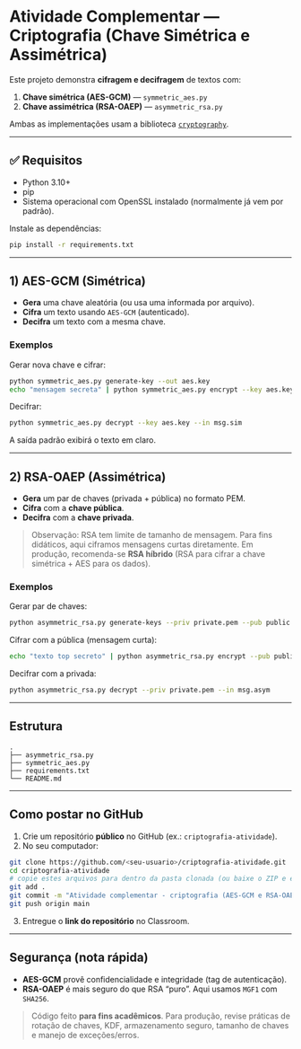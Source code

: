# Atividade Complementar — Criptografia (Chave Simétrica e Assimétrica)

Este projeto demonstra **cifragem e decifragem** de textos com:

1. **Chave simétrica (AES-GCM)** — `symmetric_aes.py`
2. **Chave assimétrica (RSA-OAEP)** — `asymmetric_rsa.py`

Ambas as implementações usam a biblioteca [`cryptography`](https://pypi.org/project/cryptography/).

---

## ✅ Requisitos
- Python 3.10+
- pip
- Sistema operacional com OpenSSL instalado (normalmente já vem por padrão).

Instale as dependências:
```bash
pip install -r requirements.txt
```

---

## 1) AES-GCM (Simétrica)

- **Gera** uma chave aleatória (ou usa uma informada por arquivo).
- **Cifra** um texto usando `AES-GCM` (autenticado).
- **Decifra** um texto com a mesma chave.

### Exemplos
Gerar nova chave e cifrar:
```bash
python symmetric_aes.py generate-key --out aes.key
echo "mensagem secreta" | python symmetric_aes.py encrypt --key aes.key --out msg.sim
```

Decifrar:
```bash
python symmetric_aes.py decrypt --key aes.key --in msg.sim
```

A saída padrão exibirá o texto em claro.

---

## 2) RSA-OAEP (Assimétrica)

- **Gera** um par de chaves (privada + pública) no formato PEM.
- **Cifra** com a **chave pública**.
- **Decifra** com a **chave privada**.

> Observação: RSA tem limite de tamanho de mensagem. Para fins didáticos, aqui ciframos mensagens curtas diretamente. Em produção, recomenda-se **RSA híbrido** (RSA para cifrar a chave simétrica + AES para os dados).

### Exemplos
Gerar par de chaves:
```bash
python asymmetric_rsa.py generate-keys --priv private.pem --pub public.pem
```

Cifrar com a pública (mensagem curta):
```bash
echo "texto top secreto" | python asymmetric_rsa.py encrypt --pub public.pem --out msg.asym
```

Decifrar com a privada:
```bash
python asymmetric_rsa.py decrypt --priv private.pem --in msg.asym
```

---

## Estrutura
```
.
├── asymmetric_rsa.py
├── symmetric_aes.py
├── requirements.txt
└── README.md
```

---

## Como postar no GitHub

1. Crie um repositório **público** no GitHub (ex.: `criptografia-atividade`).
2. No seu computador:
```bash
git clone https://github.com/<seu-usuario>/criptografia-atividade.git
cd criptografia-atividade
# copie estes arquivos para dentro da pasta clonada (ou baixe o ZIP e extraia aqui)
git add .
git commit -m "Atividade complementar - criptografia (AES-GCM e RSA-OAEP)"
git push origin main
```
3. Entregue o **link do repositório** no Classroom.

---

## Segurança (nota rápida)
- **AES-GCM** provê confidencialidade e integridade (tag de autenticação).
- **RSA-OAEP** é mais seguro do que RSA “puro”. Aqui usamos `MGF1` com `SHA256`.

> Código feito **para fins acadêmicos**. Para produção, revise práticas de rotação de chaves, KDF, armazenamento seguro, tamanho de chaves e manejo de exceções/erros.
